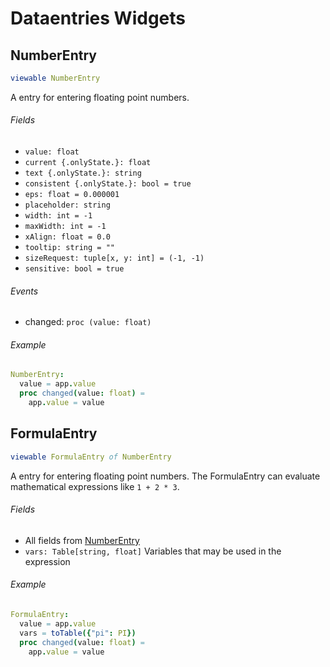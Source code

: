 # Dataentries Widgets


## NumberEntry

```nim
viewable NumberEntry
```

A entry for entering floating point numbers.

###### Fields

- `value: float`
- `current {.onlyState.}: float`
- `text {.onlyState.}: string`
- `consistent {.onlyState.}: bool = true`
- `eps: float = 0.000001`
- `placeholder: string`
- `width: int = -1`
- `maxWidth: int = -1`
- `xAlign: float = 0.0`
- `tooltip: string = ""`
- `sizeRequest: tuple[x, y: int] = (-1, -1)`
- `sensitive: bool = true`

###### Events

- changed: `proc (value: float)`

###### Example

```nim
NumberEntry:
  value = app.value
  proc changed(value: float) =
    app.value = value

```


## FormulaEntry

```nim
viewable FormulaEntry of NumberEntry
```

A entry for entering floating point numbers.
The FormulaEntry can evaluate mathematical expressions like `1 + 2 * 3`.

###### Fields

- All fields from [NumberEntry](#NumberEntry)
- `vars: Table[string, float]` Variables that may be used in the expression

###### Example

```nim
FormulaEntry:
  value = app.value
  vars = toTable({"pi": PI})
  proc changed(value: float) =
    app.value = value

```


